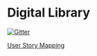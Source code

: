 # Digital Library

[![Gitter](https://badges.gitter.im/Join%20Chat.svg)](https://gitter.im/MCL1303/DigitalLibrary?utm_source=badge&utm_medium=badge&utm_campaign=pr-badge&utm_content=badge)

[User Story Mapping](https://digital-library.storiesonboard.com)

